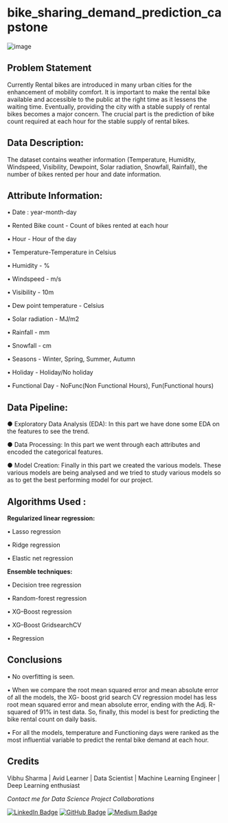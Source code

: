 # bike_sharing_demand_prediction_capstone
![image](https://user-images.githubusercontent.com/107554669/214306576-1aba5329-4864-415e-af31-8fef14fa8aac.png)



## Problem Statement
Currently Rental bikes are introduced in many urban cities for the enhancement of mobility comfort. It is important to make the rental bike available and accessible to the public at the right time as it lessens the waiting time. Eventually, providing the city with a stable supply of rental bikes becomes a major concern. The crucial part is the prediction of bike count required at each hour for the stable supply of rental bikes.


## Data Description:
The dataset contains weather information (Temperature, Humidity, Windspeed, Visibility, Dewpoint, Solar radiation, Snowfall, Rainfall), the number of bikes rented per hour and date information.

## Attribute Information:

• Date : year-month-day

• Rented Bike count - Count of bikes rented at each hour

• Hour - Hour of the day

• Temperature-Temperature in Celsius

• Humidity - %

• Windspeed - m/s

• Visibility - 10m

• Dew point temperature - Celsius

• Solar radiation - MJ/m2

• Rainfall - mm

• Snowfall - cm

• Seasons - Winter, Spring, Summer, Autumn

• Holiday - Holiday/No holiday

• Functional Day - NoFunc(Non Functional Hours), Fun(Functional hours)

## Data Pipeline:

● Exploratory Data Analysis (EDA): In this part we have done some EDA on the features to see the trend.

● Data Processing: In this part we went through each attributes and encoded the categorical features.

● Model Creation: Finally in this part we created the various models. These various models are being analysed and we tried to study various models so as to get the best performing model for our project.

## Algorithms Used :
 **Regularized linear regression:**
 
• Lasso regression

• Ridge regression

• Elastic net regression

  **Ensemble techniques:**
  
• Decision tree regression

• Random-forest regression 

• XG–Boost regression

• XG–Boost GridsearchCV 

• Regression

## Conclusions

• No overfitting is seen. 

• When we compare the root mean squared error and mean absolute error of all the models, the XG- boost grid search CV regression model has less root mean squared error and mean absolute error, ending with the Adj. R-squared of 91% in test data. So, finally, this model is best for predicting the bike rental count on daily basis. 

• For all the models, temperature and Functioning days were ranked as the most influential variable to predict the rental bike demand at each hour. 


## Credits
 Vibhu Sharma | Avid Learner | Data Scientist | Machine Learning Engineer | Deep Learning enthusiast

<p> <i> Contact me for Data Science Project Collaborations</i></p>


[![LinkedIn Badge](https://img.shields.io/badge/LinkedIn-0077B5?style=for-the-badge&logo=linkedin&logoColor=white)](https://www.linkedin.com/in/vbhsharma7/)
[![GitHub Badge](https://img.shields.io/badge/GitHub-100000?style=for-the-badge&logo=github&logoColor=white)](https://github.com/vbhsharma7)
[![Medium Badge](https://img.shields.io/badge/Medium-1DA1F2?style=for-the-badge&logo=medium&logoColor=white)](https://medium.com/@vbhsharma7)

  
